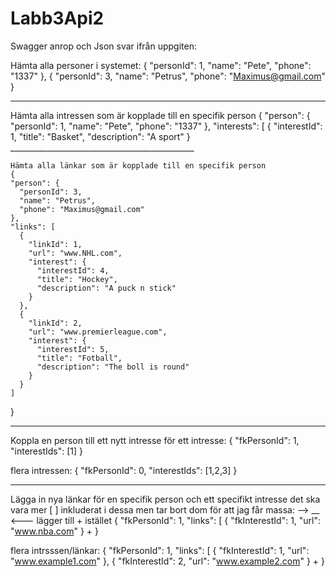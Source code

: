 # Labb3Api2
Swagger anrop och Json svar ifrån uppgiten:

Hämta alla personer i systemet:
  {
    "personId": 1,
    "name": "Pete",
    "phone": "1337"
  },
  {
    "personId": 3,
    "name": "Petrus",
    "phone": "Maximus@gmail.com"
  }

  _____________________________________________

  Hämta alla intressen som är kopplade till en specifik person
  {
  "person": {
    "personId": 1,
    "name": "Pete",
    "phone": "1337"
  },
  "interests": [
    {
      "interestId": 1,
      "title": "Basket",
      "description": "A sport"
    }
    ______________________________________________

    Hämta alla länkar som är kopplade till en specifik person
    {
    "person": {
      "personId": 3,
      "name": "Petrus",
      "phone": "Maximus@gmail.com"
    },
    "links": [
      {
        "linkId": 1,
        "url": "www.NHL.com",
        "interest": {
          "interestId": 4,
          "title": "Hockey",
          "description": "A puck n stick"
        }
      },
      {
        "linkId": 2,
        "url": "www.premierleague.com",
        "interest": {
          "interestId": 5,
          "title": "Fotball",
          "description": "The boll is round"
        }
      }
    ]
  }
_______________________________________________________

Koppla en person till ett nytt intresse
för ett intresse:
 {
  "fkPersonId": 1,
  "interestIds": [1]
}

flera intressen:
{
  "fkPersonId": 0,
  "interestIds": [1,2,3]
}
_____________________________________________________
Lägga in nya länkar för en specifik person och ett specifikt intresse
det ska vara mer [ ] inkluderat i dessa men tar bort dom för att jag får massa: --> __ <---
lägger till + istället
{
  "fkPersonId": 1,
  "links": [
    {
      "fkInterestId": 1,
      "url": "www.nba.com"
    }
  +
}


flera intrsssen/länkar:
{
  "fkPersonId": 1,
  "links": [
    {
      "fkInterestId": 1,
      "url": "www.example1.com"
    },
    {
      "fkInterestId": 2,
      "url": "www.example2.com"
    }
  +
}

    
  
